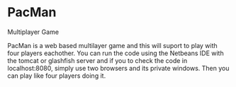 # PacMan
Multiplayer Game

PacMan is a web based multilayer game and this will suport to play with four players eachother. 
You can run the code using the Netbeans IDE with the tomcat or glashfish server and if you 
to check the code in localhost:8080, simply use two browsers and its private windows. Then you can play like four 
players doing it.
